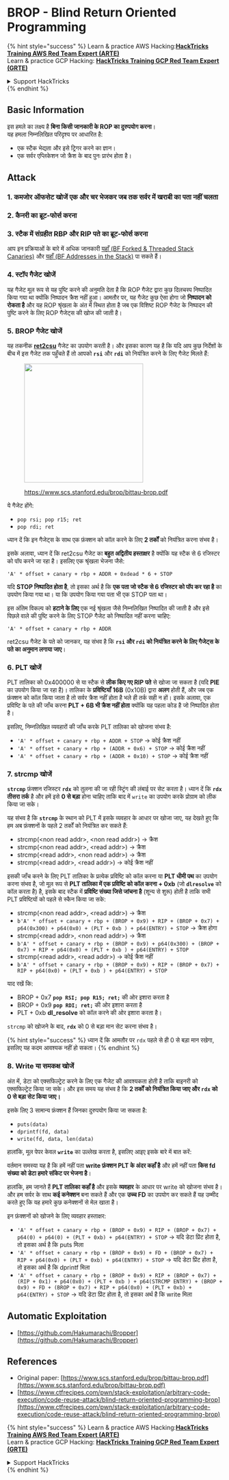 # BROP - Blind Return Oriented Programming

{% hint style="success" %}
Learn & practice AWS Hacking:<img src="../../.gitbook/assets/arte.png" alt="" data-size="line">[**HackTricks Training AWS Red Team Expert (ARTE)**](https://training.hacktricks.xyz/courses/arte)<img src="../../.gitbook/assets/arte.png" alt="" data-size="line">\
Learn & practice GCP Hacking: <img src="../../.gitbook/assets/grte.png" alt="" data-size="line">[**HackTricks Training GCP Red Team Expert (GRTE)**<img src="../../.gitbook/assets/grte.png" alt="" data-size="line">](https://training.hacktricks.xyz/courses/grte)

<details>

<summary>Support HackTricks</summary>

* Check the [**subscription plans**](https://github.com/sponsors/carlospolop)!
* **Join the** 💬 [**Discord group**](https://discord.gg/hRep4RUj7f) or the [**telegram group**](https://t.me/peass) or **follow** us on **Twitter** 🐦 [**@hacktricks\_live**](https://twitter.com/hacktricks_live)**.**
* **Share hacking tricks by submitting PRs to the** [**HackTricks**](https://github.com/carlospolop/hacktricks) and [**HackTricks Cloud**](https://github.com/carlospolop/hacktricks-cloud) github repos.

</details>
{% endhint %}

## Basic Information

इस हमले का लक्ष्य है **बिना किसी जानकारी के ROP का दुरुपयोग करना**।\
यह हमला निम्नलिखित परिदृश्य पर आधारित है:

* एक स्टैक भेद्यता और इसे ट्रिगर करने का ज्ञान।
* एक सर्वर एप्लिकेशन जो क्रैश के बाद पुनः प्रारंभ होता है।

## Attack

### **1. कमजोर ऑफसेट खोजें** एक और चर भेजकर जब तक सर्वर में खराबी का पता नहीं चलता

### **2. कैनरी का ब्रूट-फोर्स** करना

### **3. स्टैक में संग्रहीत RBP और RIP** पते का ब्रूट-फोर्स करना

आप इन प्रक्रियाओं के बारे में अधिक जानकारी [यहाँ (BF Forked & Threaded Stack Canaries)](../common-binary-protections-and-bypasses/stack-canaries/bf-forked-stack-canaries.md) और [यहाँ (BF Addresses in the Stack)](../common-binary-protections-and-bypasses/pie/bypassing-canary-and-pie.md) पा सकते हैं।

### **4. स्टॉप गैजेट खोजें**

यह गैजेट मूल रूप से यह पुष्टि करने की अनुमति देता है कि ROP गैजेट द्वारा कुछ दिलचस्प निष्पादित किया गया था क्योंकि निष्पादन क्रैश नहीं हुआ। आमतौर पर, यह गैजेट कुछ ऐसा होगा जो **निष्पादन को रोकता है** और यह ROP श्रृंखला के अंत में स्थित होता है जब एक विशिष्ट ROP गैजेट के निष्पादन की पुष्टि करने के लिए ROP गैजेट्स की खोज की जाती है।

### **5. BROP गैजेट खोजें**

यह तकनीक [**ret2csu**](ret2csu.md) गैजेट का उपयोग करती है। और इसका कारण यह है कि यदि आप कुछ निर्देशों के बीच में इस गैजेट तक पहुँचते हैं तो आपको **`rsi`** और **`rdi`** को नियंत्रित करने के लिए गैजेट मिलते हैं:

<figure><img src="../../.gitbook/assets/image (1) (1) (1) (1) (1) (1) (1) (1) (1) (1) (1) (1).png" alt="" width="278"><figcaption><p><a href="https://www.scs.stanford.edu/brop/bittau-brop.pdf">https://www.scs.stanford.edu/brop/bittau-brop.pdf</a></p></figcaption></figure>

ये गैजेट होंगे:

* `pop rsi; pop r15; ret`
* `pop rdi; ret`

ध्यान दें कि इन गैजेट्स के साथ एक फ़ंक्शन को कॉल करने के लिए **2 तर्कों** को नियंत्रित करना संभव है।

इसके अलावा, ध्यान दें कि ret2csu गैजेट का **बहुत अद्वितीय हस्ताक्षर** है क्योंकि यह स्टैक से 6 रजिस्टर को पॉप करने जा रहा है। इसलिए एक श्रृंखला भेजना जैसे:

`'A' * offset + canary + rbp + ADDR + 0xdead * 6 + STOP`

यदि **STOP निष्पादित होता है**, तो इसका अर्थ है कि **एक पता जो स्टैक से 6 रजिस्टर को पॉप कर रहा है** का उपयोग किया गया था। या कि उपयोग किया गया पता भी एक STOP पता था।

इस अंतिम विकल्प को **हटाने के लिए** एक नई श्रृंखला जैसे निम्नलिखित निष्पादित की जाती है और इसे पिछले वाले की पुष्टि करने के लिए STOP गैजेट को निष्पादित नहीं करना चाहिए:

`'A' * offset + canary + rbp + ADDR`

ret2csu गैजेट के पते को जानकर, यह संभव है कि **`rsi` और `rdi` को नियंत्रित करने के लिए गैजेट्स के पते का अनुमान लगाया जाए**।

### 6. PLT खोजें

PLT तालिका को 0x400000 से या स्टैक से **लीक किए गए RIP पते** से खोजा जा सकता है (यदि **PIE** का उपयोग किया जा रहा है)। तालिका के **प्रविष्टियाँ** **16B** (0x10B) द्वारा **अलग** होती हैं, और जब एक फ़ंक्शन को कॉल किया जाता है तो सर्वर क्रैश नहीं होता है भले ही तर्क सही न हों। इसके अलावा, एक प्रविष्टि के पते की जाँच करना **PLT + 6B भी क्रैश नहीं होता** क्योंकि यह पहला कोड है जो निष्पादित होता है।

इसलिए, निम्नलिखित व्यवहारों की जाँच करके PLT तालिका को खोजना संभव है:

* `'A' * offset + canary + rbp + ADDR + STOP` -> कोई क्रैश नहीं
* `'A' * offset + canary + rbp + (ADDR + 0x6) + STOP` -> कोई क्रैश नहीं
* `'A' * offset + canary + rbp + (ADDR + 0x10) + STOP` -> कोई क्रैश नहीं

### 7. strcmp खोजें

**`strcmp`** फ़ंक्शन रजिस्टर **`rdx`** को तुलना की जा रही स्ट्रिंग की लंबाई पर सेट करता है। ध्यान दें कि **`rdx`** **तीसरा तर्क** है और हमें इसे **0 से बड़ा** होना चाहिए ताकि बाद में `write` का उपयोग करके प्रोग्राम को लीक किया जा सके।

यह संभव है कि **`strcmp`** के स्थान को PLT में इसके व्यवहार के आधार पर खोजा जाए, यह देखते हुए कि हम अब फ़ंक्शनों के पहले 2 तर्कों को नियंत्रित कर सकते हैं:

* strcmp(\<non read addr>, \<non read addr>) -> क्रैश
* strcmp(\<non read addr>, \<read addr>) -> क्रैश
* strcmp(\<read addr>, \<non read addr>) -> क्रैश
* strcmp(\<read addr>, \<read addr>) -> कोई क्रैश नहीं

इसकी जाँच करने के लिए PLT तालिका के प्रत्येक प्रविष्टि को कॉल करना या **PLT धीमी पथ** का उपयोग करना संभव है, जो मूल रूप से **PLT तालिका में एक प्रविष्टि को कॉल करना + 0xb** (जो **`dlresolve`** को कॉल करता है) है, इसके बाद स्टैक में **प्रविष्टि संख्या जिसे जांचना है** (शून्य से शुरू) होती है ताकि सभी PLT प्रविष्टियों को पहले से स्कैन किया जा सके:

* strcmp(\<non read addr>, \<read addr>) -> क्रैश
* `b'A' * offset + canary + rbp + (BROP + 0x9) + RIP + (BROP + 0x7) + p64(0x300) + p64(0x0) + (PLT + 0xb ) + p64(ENTRY) + STOP` -> क्रैश होगा
* strcmp(\<read addr>, \<non read addr>) -> क्रैश
* `b'A' * offset + canary + rbp + (BROP + 0x9) + p64(0x300) + (BROP + 0x7) + RIP + p64(0x0) + (PLT + 0xb ) + p64(ENTRY) + STOP`
* strcmp(\<read addr>, \<read addr>) -> कोई क्रैश नहीं
* `b'A' * offset + canary + rbp + (BROP + 0x9) + RIP + (BROP + 0x7) + RIP + p64(0x0) + (PLT + 0xb ) + p64(ENTRY) + STOP`

याद रखें कि:

* BROP + 0x7 **`pop RSI; pop R15; ret;`** की ओर इशारा करता है
* BROP + 0x9 **`pop RDI; ret;`** की ओर इशारा करता है
* PLT + 0xb **dl\_resolve** को कॉल करने की ओर इशारा करता है।

`strcmp` को खोजने के बाद, **`rdx`** को 0 से बड़ा मान सेट करना संभव है।

{% hint style="success" %}
ध्यान दें कि आमतौर पर `rdx` पहले से ही 0 से बड़ा मान रखेगा, इसलिए यह कदम आवश्यक नहीं हो सकता।
{% endhint %}

### 8. Write या समकक्ष खोजें

अंत में, डेटा को एक्सफिल्ट्रेट करने के लिए एक गैजेट की आवश्यकता होती है ताकि बाइनरी को एक्सफिल्ट्रेट किया जा सके। और इस समय यह संभव है कि **2 तर्कों को नियंत्रित किया जाए और `rdx` को 0 से बड़ा सेट किया जाए।**

इसके लिए 3 सामान्य फ़ंक्शन हैं जिनका दुरुपयोग किया जा सकता है:

* `puts(data)`
* `dprintf(fd, data)`
* `write(fd, data, len(data)`

हालांकि, मूल पेपर केवल **`write`** का उल्लेख करता है, इसलिए आइए इसके बारे में बात करें:

वर्तमान समस्या यह है कि हमें नहीं पता **write फ़ंक्शन PLT के अंदर कहाँ है** और हमें नहीं पता **किस fd संख्या को डेटा हमारे सॉकेट पर भेजना है**।

हालांकि, हम जानते हैं **PLT तालिका कहाँ है** और इसके **व्यवहार** के आधार पर write को खोजना संभव है। और हम सर्वर के साथ **कई कनेक्शन** बना सकते हैं और एक **उच्च FD** का उपयोग कर सकते हैं यह उम्मीद करते हुए कि यह हमारे कुछ कनेक्शनों से मेल खाता है।

इन फ़ंक्शनों को खोजने के लिए व्यवहार हस्ताक्षर:

* `'A' * offset + canary + rbp + (BROP + 0x9) + RIP + (BROP + 0x7) + p64(0) + p64(0) + (PLT + 0xb) + p64(ENTRY) + STOP` -> यदि डेटा प्रिंट होता है, तो इसका अर्थ है कि puts मिला
* `'A' * offset + canary + rbp + (BROP + 0x9) + FD + (BROP + 0x7) + RIP + p64(0x0) + (PLT + 0xb) + p64(ENTRY) + STOP` -> यदि डेटा प्रिंट होता है, तो इसका अर्थ है कि dprintf मिला
* `'A' * offset + canary + rbp + (BROP + 0x9) + RIP + (BROP + 0x7) + (RIP + 0x1) + p64(0x0) + (PLT + 0xb ) + p64(STRCMP ENTRY) + (BROP + 0x9) + FD + (BROP + 0x7) + RIP + p64(0x0) + (PLT + 0xb) + p64(ENTRY) + STOP` -> यदि डेटा प्रिंट होता है, तो इसका अर्थ है कि write मिला

## Automatic Exploitation

* [https://github.com/Hakumarachi/Bropper](https://github.com/Hakumarachi/Bropper)

## References

* Original paper: [https://www.scs.stanford.edu/brop/bittau-brop.pdf](https://www.scs.stanford.edu/brop/bittau-brop.pdf)
* [https://www.ctfrecipes.com/pwn/stack-exploitation/arbitrary-code-execution/code-reuse-attack/blind-return-oriented-programming-brop](https://www.ctfrecipes.com/pwn/stack-exploitation/arbitrary-code-execution/code-reuse-attack/blind-return-oriented-programming-brop)

{% hint style="success" %}
Learn & practice AWS Hacking:<img src="../../.gitbook/assets/arte.png" alt="" data-size="line">[**HackTricks Training AWS Red Team Expert (ARTE)**](https://training.hacktricks.xyz/courses/arte)<img src="../../.gitbook/assets/arte.png" alt="" data-size="line">\
Learn & practice GCP Hacking: <img src="../../.gitbook/assets/grte.png" alt="" data-size="line">[**HackTricks Training GCP Red Team Expert (GRTE)**<img src="../../.gitbook/assets/grte.png" alt="" data-size="line">](https://training.hacktricks.xyz/courses/grte)

<details>

<summary>Support HackTricks</summary>

* Check the [**subscription plans**](https://github.com/sponsors/carlospolop)!
* **Join the** 💬 [**Discord group**](https://discord.gg/hRep4RUj7f) or the [**telegram group**](https://t.me/peass) or **follow** us on **Twitter** 🐦 [**@hacktricks\_live**](https://twitter.com/hacktricks_live)**.**
* **Share hacking tricks by submitting PRs to the** [**HackTricks**](https://github.com/carlospolop/hacktricks) and [**HackTricks Cloud**](https://github.com/carlospolop/hacktricks-cloud) github repos.

</details>
{% endhint %}

